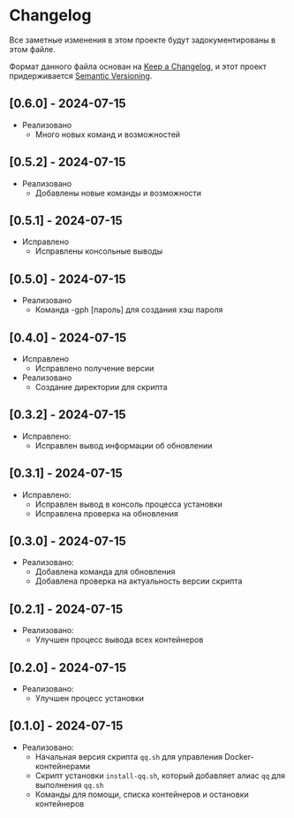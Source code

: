 # Changelog

Все заметные изменения в этом проекте будут задокументированы в этом файле.

Формат данного файла основан на [Keep a Changelog](https://keepachangelog.com/en/1.0.0/),
и этот проект придерживается [Semantic Versioning](https://semver.org/spec/v2.0.0.html).

## [0.6.0] - 2024-07-15

- Реализовано
  - Много новых команд и возможностей

## [0.5.2] - 2024-07-15

- Реализовано
  - Добавлены новые команды и возможности

## [0.5.1] - 2024-07-15

- Исправлено
  - Исправлены консольные выводы

## [0.5.0] - 2024-07-15

- Реализовано
  - Команда -gph [пароль] для создания хэш пароля

## [0.4.0] - 2024-07-15
- Исправлено 
  - Исправлено получение версии
- Реализовано
  - Создание директории для скрипта

## [0.3.2] - 2024-07-15
- Исправлено:
  - Исправлен вывод информации об обновлении

## [0.3.1] - 2024-07-15
- Исправлено:
  - Исправлен вывод в консоль процесса установки
  - Исправлена проверка на обновления

## [0.3.0] - 2024-07-15
- Реализовано:
  - Добавлена команда для обновления
  - Добавлена проверка на актуальность версии скрипта

## [0.2.1] - 2024-07-15
- Реализовано:
  - Улучшен процесс вывода всех контейнеров

## [0.2.0] - 2024-07-15
- Реализовано:
  - Улучшен процесс установки

## [0.1.0] - 2024-07-15
- Реализовано:
  - Начальная версия скрипта `qq.sh` для управления Docker-контейнерами
  - Скрипт установки `install-qq.sh`, который добавляет алиас `qq` для выполнения `qq.sh`
  - Команды для помощи, списка контейнеров и остановки контейнеров
